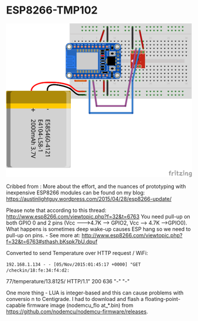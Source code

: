 # ESP8266-TMP102

![](tmp102_huzzah_bb.png)

Cribbed from :
More about the effort, and the nuances of prototyping with inexpensive ESP8266 modules can be found on my
blog: https://austinlightguy.wordpress.com/2015/04/28/esp8266-update/


Please note that according to this thread: http://www.esp8266.com/viewtopic.php?f=32&t=6763 You need pull-up on both GPIO 0 and 2 pins (Vcc --->4.7K --> GPIO2, Vcc --> 4.7K -->GPIO0). What happens is sometimes deep wake-up causes ESP hang so we need to pull-up on pins. - See more at: http://www.esp8266.com/viewtopic.php?f=32&t=6763#sthash.bKspk7bU.dpuf

Converted to send Temperature over HTTP request / WiFi:

    192.168.1.134 - - [05/Nov/2015:01:45:17 +0000] "GET /checkin/18:fe:34:f4:d2:
77/temperature/13.8125/ HTTP/1.1" 200 636 "-" "-"

One more thing - LUA is integer-based and this can cause problems with conversio
n to Centigrade. 
I had to download and flash a floating-point-capable firmware image (nodemcu_flo
at_*.bin) 
from https://github.com/nodemcu/nodemcu-firmware/releases.


